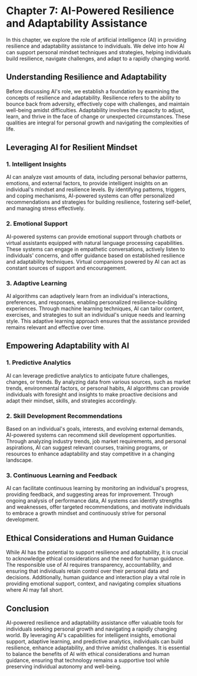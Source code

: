 Chapter 7: AI-Powered Resilience and Adaptability Assistance
============================================================

In this chapter, we explore the role of artificial intelligence (AI) in providing resilience and adaptability assistance to individuals. We delve into how AI can support personal mindset techniques and strategies, helping individuals build resilience, navigate challenges, and adapt to a rapidly changing world.

Understanding Resilience and Adaptability
-----------------------------------------

Before discussing AI's role, we establish a foundation by examining the concepts of resilience and adaptability. Resilience refers to the ability to bounce back from adversity, effectively cope with challenges, and maintain well-being amidst difficulties. Adaptability involves the capacity to adjust, learn, and thrive in the face of change or unexpected circumstances. These qualities are integral for personal growth and navigating the complexities of life.

Leveraging AI for Resilient Mindset
-----------------------------------

### 1. Intelligent Insights

AI can analyze vast amounts of data, including personal behavior patterns, emotions, and external factors, to provide intelligent insights on an individual's mindset and resilience levels. By identifying patterns, triggers, and coping mechanisms, AI-powered systems can offer personalized recommendations and strategies for building resilience, fostering self-belief, and managing stress effectively.

### 2. Emotional Support

AI-powered systems can provide emotional support through chatbots or virtual assistants equipped with natural language processing capabilities. These systems can engage in empathetic conversations, actively listen to individuals' concerns, and offer guidance based on established resilience and adaptability techniques. Virtual companions powered by AI can act as constant sources of support and encouragement.

### 3. Adaptive Learning

AI algorithms can adaptively learn from an individual's interactions, preferences, and responses, enabling personalized resilience-building experiences. Through machine learning techniques, AI can tailor content, exercises, and strategies to suit an individual's unique needs and learning style. This adaptive learning approach ensures that the assistance provided remains relevant and effective over time.

Empowering Adaptability with AI
-------------------------------

### 1. Predictive Analytics

AI can leverage predictive analytics to anticipate future challenges, changes, or trends. By analyzing data from various sources, such as market trends, environmental factors, or personal habits, AI algorithms can provide individuals with foresight and insights to make proactive decisions and adapt their mindset, skills, and strategies accordingly.

### 2. Skill Development Recommendations

Based on an individual's goals, interests, and evolving external demands, AI-powered systems can recommend skill development opportunities. Through analyzing industry trends, job market requirements, and personal aspirations, AI can suggest relevant courses, training programs, or resources to enhance adaptability and stay competitive in a changing landscape.

### 3. Continuous Learning and Feedback

AI can facilitate continuous learning by monitoring an individual's progress, providing feedback, and suggesting areas for improvement. Through ongoing analysis of performance data, AI systems can identify strengths and weaknesses, offer targeted recommendations, and motivate individuals to embrace a growth mindset and continuously strive for personal development.

Ethical Considerations and Human Guidance
-----------------------------------------

While AI has the potential to support resilience and adaptability, it is crucial to acknowledge ethical considerations and the need for human guidance. The responsible use of AI requires transparency, accountability, and ensuring that individuals retain control over their personal data and decisions. Additionally, human guidance and interaction play a vital role in providing emotional support, context, and navigating complex situations where AI may fall short.

Conclusion
----------

AI-powered resilience and adaptability assistance offer valuable tools for individuals seeking personal growth and navigating a rapidly changing world. By leveraging AI's capabilities for intelligent insights, emotional support, adaptive learning, and predictive analytics, individuals can build resilience, enhance adaptability, and thrive amidst challenges. It is essential to balance the benefits of AI with ethical considerations and human guidance, ensuring that technology remains a supportive tool while preserving individual autonomy and well-being.
